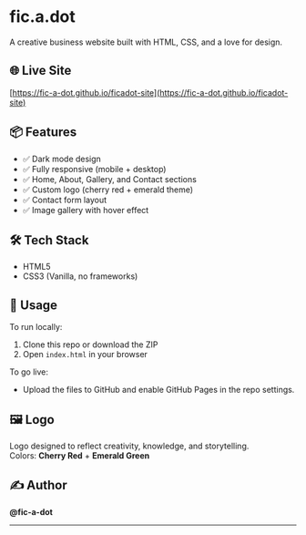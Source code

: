 # fic.a.dot

A creative business website built with HTML, CSS, and a love for design.

## 🌐 Live Site
[https://fic-a-dot.github.io/ficadot-site](https://fic-a-dot.github.io/ficadot-site)

## 📦 Features

- ✅ Dark mode design
- ✅ Fully responsive (mobile + desktop)
- ✅ Home, About, Gallery, and Contact sections
- ✅ Custom logo (cherry red + emerald theme)
- ✅ Contact form layout
- ✅ Image gallery with hover effect

## 🛠️ Tech Stack

- HTML5  
- CSS3 (Vanilla, no frameworks)

## 🧰 Usage

To run locally:
1. Clone this repo or download the ZIP
2. Open `index.html` in your browser

To go live:
- Upload the files to GitHub and enable GitHub Pages in the repo settings.

## 🖼️ Logo

Logo designed to reflect creativity, knowledge, and storytelling.  
Colors: **Cherry Red** + **Emerald Green**

## ✍️ Author

**@fic-a-dot**

---

